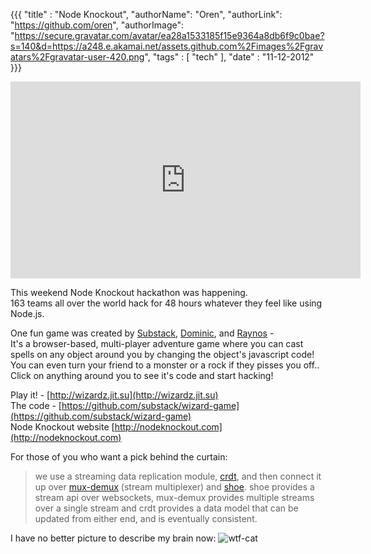 {{{
  "title" : "Node Knockout",
  "authorName": "Oren",
  "authorLink": "https://github.com/oren",
  "authorImage": "https://secure.gravatar.com/avatar/ea28a1533185f15e9364a8db6f9c0bae?s=140&d=https://a248.e.akamai.net/assets.github.com%2Fimages%2Fgravatars%2Fgravatar-user-420.png",
  "tags" : [ "tech" ],
  "date" : "11-12-2012"
}}}


<iframe width="560" height="315" src="http://www.youtube.com/embed/5COW63KXEcU" frameborder="0" allowfullscreen></iframe>

This weekend Node Knockout hackathon was happening.   
163 teams all over the world hack for 48 hours whatever they feel like using Node.js.

One fun game was created by [Substack](https://github.com/substack), [Dominic](https://github.com/dominictarr), and [Raynos](https://github.com/Raynos) -   
It's a browser-based, multi-player adventure game where you can cast spells on any object around you by changing the object's javascript code!  
You can even turn your friend to a monster or a rock if they pisses you off..
Click on anything around you to see it's code and start hacking!

Play it! - [http://wizardz.jit.su](http://wizardz.jit.su)   
The code - [https://github.com/substack/wizard-game](https://github.com/substack/wizard-game)  
Node Knockout website [http://nodeknockout.com](http://nodeknockout.com)  

For those of you who want a pick behind the curtain: 
> we use a streaming data replication module, [crdt](https://github.com/dominictarr/crdt), and then connect it up over [mux-demux](https://github.com/dominictarr/mux-demux) (stream multiplexer) and [shoe](https://github.com/substack/shoe). shoe provides a stream api over websockets, mux-demux provides multiple streams over a single stream and crdt provides a data model that can be updated from either end, and is eventually consistent.

I have no better picture to describe my brain now:
![wtf-cat](http://www.thejayfk.com/wp-content/uploads/2011/01/WTF.jpg)

